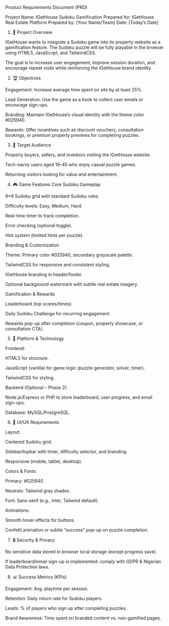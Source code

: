 Product Requirements Document (PRD)

Project Name: IGetHouse Sudoku Gamification
Prepared for: IGetHouse Real Estate Platform
Prepared by: [Your Name/Team]
Date: [Today’s Date]

1. 🎯 Project Overview

IGetHouse wants to integrate a Sudoku game into its property website as a gamification feature. The Sudoku puzzle will be fully playable in the browser using HTML5, JavaScript, and TailwindCSS.

The goal is to increase user engagement, improve session duration, and encourage repeat visits while reinforcing the IGetHouse brand identity.

2. 🏆 Objectives

Engagement: Increase average time spent on site by at least 25%.

Lead Generation: Use the game as a hook to collect user emails or encourage sign-ups.

Branding: Maintain IGetHouse’s visual identity with the theme color #025940.

Rewards: Offer incentives such as discount vouchers, consultation bookings, or premium property previews for completing puzzles.

3. 👥 Target Audience

Property buyers, sellers, and investors visiting the IGetHouse website.

Tech-savvy users aged 18–45 who enjoy casual puzzle games.

Returning visitors looking for value and entertainment.

4. 🎮 Game Features
Core Sudoku Gameplay

9×9 Sudoku grid with standard Sudoku rules.

Difficulty levels: Easy, Medium, Hard.

Real-time timer to track completion.

Error checking (optional toggle).

Hint system (limited hints per puzzle).

Branding & Customization

Theme: Primary color #025940, secondary grayscale palette.

TailwindCSS for responsive and consistent styling.

IGetHouse branding in header/footer.

Optional background watermark with subtle real estate imagery.

Gamification & Rewards

Leaderboard (top scores/times).

Daily Sudoku Challenge for recurring engagement.

Rewards pop-up after completion (coupon, property showcase, or consultation CTA).

5. 📱 Platform & Technology

Frontend:

HTML5 for structure.

JavaScript (vanilla) for game logic (puzzle generator, solver, timer).

TailwindCSS for styling.

Backend (Optional – Phase 2):

Node.js/Express or PHP to store leaderboard, user progress, and email sign-ups.

Database: MySQL/PostgreSQL.

6. 🎨 UI/UX Requirements

Layout:

Centered Sudoku grid.

Sidebar/topbar with timer, difficulty selector, and branding.

Responsive (mobile, tablet, desktop).

Colors & Fonts:

Primary: #025940.

Neutrals: Tailwind gray shades.

Font: Sans-serif (e.g., Inter, Tailwind default).

Animations:

Smooth hover effects for buttons.

Confetti animation or subtle “success” pop-up on puzzle completion.

7. 🔒 Security & Privacy

No sensitive data stored in browser local storage (except progress save).

If leaderboard/email sign-up is implemented: comply with GDPR & Nigerian Data Protection laws.

8. 📊 Success Metrics (KPIs)

Engagement: Avg. playtime per session.

Retention: Daily return rate for Sudoku players.

Leads: % of players who sign up after completing puzzles.

Brand Awareness: Time spent on branded content vs. non-gamified pages.